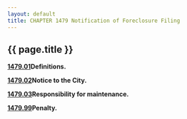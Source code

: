 ```yaml
---
layout: default 
title: CHAPTER 1479 Notification of Foreclosure Filing
---
```


{{ page.title }}
----------------

[**1479.01**](59ed0403.html)**Definitions.**

[**1479.02**](59f311ff.html)**Notice to the City.**

[**1479.03**](59f7a957.html)**Responsibility for maintenance.**

[**1479.99**](59ff2c19.html)**Penalty.**
